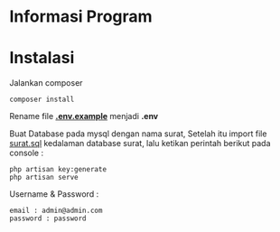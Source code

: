 # Informasi Program

# Instalasi
Jalankan composer
```install
composer install
```
Rename file **[.env.example](https://github.com/HMsyah23/SI_SMAKE/blob/main/.env.example)** menjadi **.env**

Buat Database pada mysql dengan nama surat, Setelah itu import file [surat.sql](https://github.com/HMsyah23/SI_SMAKE/blob/main/surat.sql) kedalaman database surat, lalu ketikan perintah berikut pada console :
```
php artisan key:generate
php artisan serve
```
Username & Password :
```
email : admin@admin.com
password : password
```